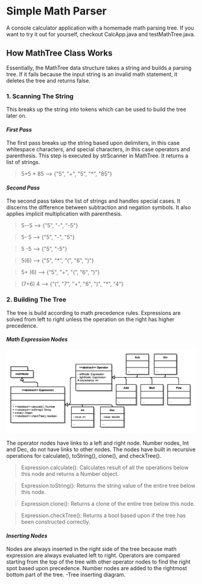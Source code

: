 # Simple Math Parser
A console calculator application with a homemade math parsing tree. If you want to try it out for yourself, checkout CalcApp.java and testMathTree.java.

## How MathTree Class Works
Essentially, the MathTree data structure takes a string and builds a parsing tree. If it fails because the input string is an invalid math statement, it deletes the tree and returns false.

### 1. Scanning The String
This breaks up the string into tokens which can be used to build the tree later on.
#### _First Pass_
The first pass breaks up the string based upon delimiters, in this case whitespace characters, and special characters, in this case operators and parenthesis. This step is executed by strScanner in MathTree. It returns a list of strings.
>5+5 * 85 --> {"5", "+", "5", "*", "85"}
#### _Second Pass_
The second pass takes the list of strings and handles special cases. It discerns the difference between subtraction and negation symbols. It also applies implicit multiplication with parenthesis.
>5--5 --> {"5", "-", "-5"}

>5- 5 --> {"5", "-", "5"}

>5 -5 --> {"5", "-5"}

>5(6) --> {"5", "*", "(", "6", ")"}

>5+ (6) --> {"5", "+", "(", "6", ")"}

>(7+6) 4 --> {"(", "7", "+", "6", ")", "*", "4"}
### 2. Building The Tree
The tree is build according to math precedence rules. Expressions are solved from left to right unless the operation on the right has higher precedence.
#### _Math Expression Nodes_
![Math Nodes UML](Diagrams/MathNodesUml.png)

The operator nodes have links to a left and right node. Number nodes, Int and Dec, do not have links to other nodes. The nodes have built in recursive operations for calculate(), toString(), clone(), and checkTree().
>Expression.calculate(): Calculates result of all the operations below this node and returns a Number object.

>Expression.toString(): Returns the string value of the entire tree below this node.

>Expression.clone(): Returns a clone of the entire tree below this node.

>Expression.checkTree(): Returns a bool based upon if the tree has been constructed correctly.

#### _Inserting Nodes_
Nodes are always inserted in the right side of the tree because math expression are always evaluated left to right. Operators are compared starting from the top of the tree with other operator nodes to find the right spot based upon precedence. Number nodes are added to the rightmost bottom part of the tree.
-Tree inserting diagram.
